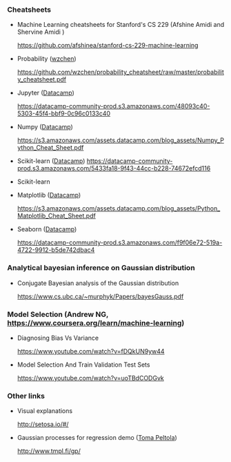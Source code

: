### Cheatsheets
* Machine Learning cheatsheets for Stanford's CS 229 (Afshine Amidi and Shervine Amidi  )

  https://github.com/afshinea/stanford-cs-229-machine-learning
  
* Probability ([wzchen](https://github.com/wzchen/probability_cheatsheet))

  https://github.com/wzchen/probability_cheatsheet/raw/master/probability_cheatsheet.pdf
* Jupyter ([Datacamp](https://www.datacamp.com/community/data-science-cheatsheets))

  https://datacamp-community-prod.s3.amazonaws.com/48093c40-5303-45f4-bbf9-0c96c0133c40
* Numpy ([Datacamp](https://www.datacamp.com/community/data-science-cheatsheets))

  https://s3.amazonaws.com/assets.datacamp.com/blog_assets/Numpy_Python_Cheat_Sheet.pdf
* Scikit-learn ([Datacamp](https://www.datacamp.com/community/data-science-cheatsheets))
  https://datacamp-community-prod.s3.amazonaws.com/5433fa18-9f43-44cc-b228-74672efcd116
* Scikit-learn

* Matplotlib ([Datacamp](https://www.datacamp.com/community/data-science-cheatsheets))

  https://s3.amazonaws.com/assets.datacamp.com/blog_assets/Python_Matplotlib_Cheat_Sheet.pdf
* Seaborn ([Datacamp](https://www.datacamp.com/community/data-science-cheatsheets))

  https://datacamp-community-prod.s3.amazonaws.com/f9f06e72-519a-4722-9912-b5de742dbac4


### Analytical bayesian inference on Gaussian distribution
* Conjugate Bayesian analysis of the Gaussian distribution

  https://www.cs.ubc.ca/~murphyk/Papers/bayesGauss.pdf

### Model Selection (Andrew NG, https://www.coursera.org/learn/machine-learning)
* Diagnosing Bias Vs Variance

  https://www.youtube.com/watch?v=fDQkUN9yw44
* Model Selection And Train Validation Test Sets

  https://www.youtube.com/watch?v=uoTBdCODGvk

### Other links
* Visual explanations 

  http://setosa.io/#/

* Gaussian processes for regression demo ([Toma Peltola](http://www.tmpl.fi/))

  http://www.tmpl.fi/gp/

